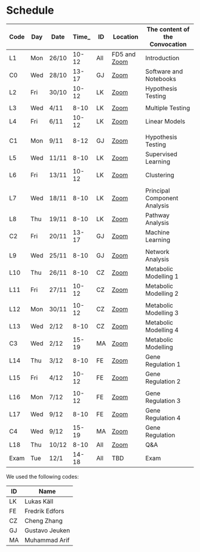 # Schedule

| Code | Day  | Date  | Time_  | ID  | Location | The content of the Convocation |
|--------|-------|--------|---------------|------------|----|----------------------------------------|
 | L1 | Mon | 26/10 | 10-12 |  All | FD5 and [Zoom](https://kth-se.zoom.us/j/6290910465) | Introduction |
 | C0 | Wed | 28/10 | 13-17 |  GJ | [Zoom](https://kth-se.zoom.us/meeting/68885720217) | Software and Notebooks
 | L2 | Fri | 30/10 | 10-12 |  LK | [Zoom](https://kth-se.zoom.us/j/6290910465) | Hypothesis Testing |
 |    |     |       |       |            |    |
 | L3 | Wed | 4/11 | 8-10 |  LK | [Zoom](https://kth-se.zoom.us/j/6290910465) |  Multiple Testing  |
 | L4 | Fri | 6/11 | 10-12 |  LK | [Zoom](https://kth-se.zoom.us/j/6290910465) | Linear Models |
 |    |     |       |       |            |    |
 | C1 | Mon | 9/11 | 8-12 |  GJ | [Zoom](https://kth-se.zoom.us/meeting/68513702376) | Hypothesis Testing
 | L5 | Wed | 11/11 | 8-10 |  LK | [Zoom](https://kth-se.zoom.us/j/6290910465) | Supervised Learning |
 | L6 | Fri | 13/11 | 10-12 |  LK | [Zoom](https://kth-se.zoom.us/j/6290910465) | Clustering |
 |    |     |       |       |            |    |
 | L7 | Wed | 18/11 | 8-10 |  LK | [Zoom](https://kth-se.zoom.us/j/6290910465) | Principal Component Analysis |
 | L8 | Thu | 19/11 | 8-10 |  LK | [Zoom](https://kth-se.zoom.us/j/6290910465) | Pathway Analysis |
 | C2 | Fri | 20/11 | 13-17 |  GJ | [Zoom](https://kth-se.zoom.us/meeting/65638658194) | Machine Learning |
 |      |       |           |           |           |   |
 | L9 | Wed | 25/11 | 8-10 |  GJ | [Zoom](https://kth-se.zoom.us/meeting/61421004663) | Network Analysis |
 | L10 | Thu | 26/11 | 8-10 |  CZ | [Zoom]() |  Metabolic Modelling 1 |
 | L11 | Fri | 27/11 | 10-12 |  CZ | [Zoom]() | Metabolic Modelling 2 |
 |    |     |       |       |            |    |
 | L12 | Mon | 30/11 | 10-12 |  CZ | [Zoom]() | Metabolic Modelling 3 |
 | L13 | Wed | 2/12 | 8-10 |  CZ | [Zoom]() | Metabolic Modelling 4 |
 | C3 | Wed | 2/12 | 15-19 |  MA | [Zoom]() | Metabolic Modelling |
 | L14 | Thu | 3/12 | 8-10 |  FE | [Zoom]() | Gene Regulation 1 |
 | L15 | Fri | 4/12 | 10-12 |  FE | [Zoom]() | Gene Regulation 2 |
 |    |     |       |       |            |    |
 | L16 | Mon | 7/12 | 10-12 |  FE | [Zoom]() | Gene Regulation 3 |
 | L17 | Wed | 9/12 | 8-10 |  FE | [Zoom]() | Gene Regulation 4 |
 | C4 | Wed | 9/12 | 15-19 |  MA | [Zoom]() | Gene Regulation |
 | L18 | Thu | 10/12 | 8-10 |  All | [Zoom](https://kth-se.zoom.us/j/6290910465) | Q&A
 | Exam | Tue | 12/1 | 14-18 |  All |  TBD |Exam |  

We used the following codes:

 | ID | Name |
 |----|------|
 | LK | Lukas Käll |
 | FE | Fredrik Edfors |
 | CZ | Cheng Zhang |
 | GJ | Gustavo Jeuken |
 | MA | Muhammad Arif |
